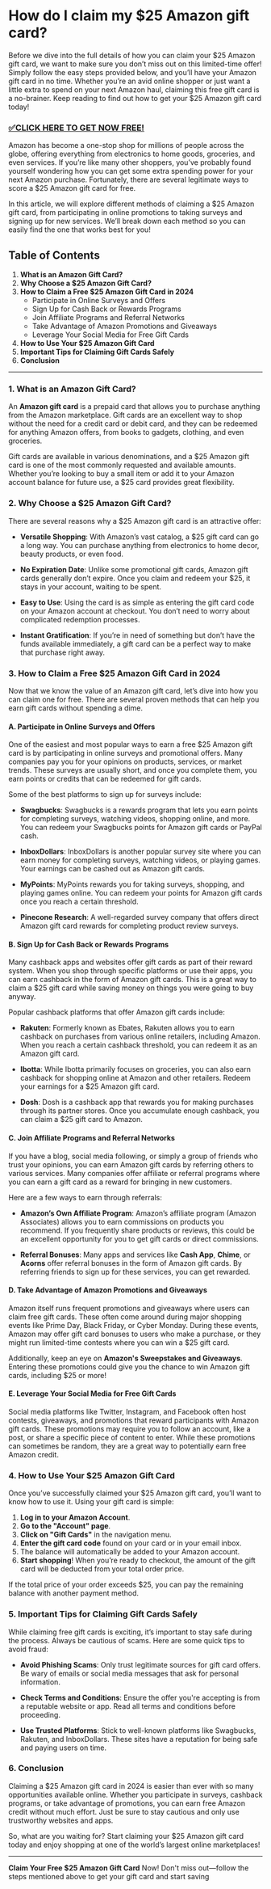 # How do I claim my $25 Amazon gift card?

Before we dive into the full details of how you can claim your $25 Amazon gift card, we want to make sure you don’t miss out on this limited-time offer! Simply follow the easy steps provided below, and you’ll have your Amazon gift card in no time. Whether you’re an avid online shopper or just want a little extra to spend on your next Amazon haul, claiming this free gift card is a no-brainer. Keep reading to find out how to get your $25 Amazon gift card today!

### [✅CLICK HERE TO GET NOW FREE!](https://www.fpo.go.th/main/fpo/media/FPO/allgifttodayfree.html)

Amazon has become a one-stop shop for millions of people across the globe, offering everything from electronics to home goods, groceries, and even services. If you’re like many other shoppers, you’ve probably found yourself wondering how you can get some extra spending power for your next Amazon purchase. Fortunately, there are several legitimate ways to score a $25 Amazon gift card for free.

In this article, we will explore different methods of claiming a $25 Amazon gift card, from participating in online promotions to taking surveys and signing up for new services. We’ll break down each method so you can easily find the one that works best for you!

## Table of Contents
1. **What is an Amazon Gift Card?**
2. **Why Choose a $25 Amazon Gift Card?**
3. **How to Claim a Free $25 Amazon Gift Card in 2024**
    - Participate in Online Surveys and Offers
    - Sign Up for Cash Back or Rewards Programs
    - Join Affiliate Programs and Referral Networks
    - Take Advantage of Amazon Promotions and Giveaways
    - Leverage Your Social Media for Free Gift Cards
4. **How to Use Your $25 Amazon Gift Card**
5. **Important Tips for Claiming Gift Cards Safely**
6. **Conclusion**

---

### 1. What is an Amazon Gift Card?

An **Amazon gift card** is a prepaid card that allows you to purchase anything from the Amazon marketplace. Gift cards are an excellent way to shop without the need for a credit card or debit card, and they can be redeemed for anything Amazon offers, from books to gadgets, clothing, and even groceries.

Gift cards are available in various denominations, and a $25 Amazon gift card is one of the most commonly requested and available amounts. Whether you’re looking to buy a small item or add it to your Amazon account balance for future use, a $25 card provides great flexibility.

### 2. Why Choose a $25 Amazon Gift Card?

There are several reasons why a $25 Amazon gift card is an attractive offer:

- **Versatile Shopping**: With Amazon’s vast catalog, a $25 gift card can go a long way. You can purchase anything from electronics to home decor, beauty products, or even food.
  
- **No Expiration Date**: Unlike some promotional gift cards, Amazon gift cards generally don’t expire. Once you claim and redeem your $25, it stays in your account, waiting to be spent.

- **Easy to Use**: Using the card is as simple as entering the gift card code on your Amazon account at checkout. You don’t need to worry about complicated redemption processes.

- **Instant Gratification**: If you’re in need of something but don’t have the funds available immediately, a gift card can be a perfect way to make that purchase right away.

### 3. How to Claim a Free $25 Amazon Gift Card in 2024

Now that we know the value of an Amazon gift card, let’s dive into how you can claim one for free. There are several proven methods that can help you earn gift cards without spending a dime.

#### A. Participate in Online Surveys and Offers

One of the easiest and most popular ways to earn a free $25 Amazon gift card is by participating in online surveys and promotional offers. Many companies pay you for your opinions on products, services, or market trends. These surveys are usually short, and once you complete them, you earn points or credits that can be redeemed for gift cards.

Some of the best platforms to sign up for surveys include:

- **Swagbucks**: Swagbucks is a rewards program that lets you earn points for completing surveys, watching videos, shopping online, and more. You can redeem your Swagbucks points for Amazon gift cards or PayPal cash.
  
- **InboxDollars**: InboxDollars is another popular survey site where you can earn money for completing surveys, watching videos, or playing games. Your earnings can be cashed out as Amazon gift cards.

- **MyPoints**: MyPoints rewards you for taking surveys, shopping, and playing games online. You can redeem your points for Amazon gift cards once you reach a certain threshold.

- **Pinecone Research**: A well-regarded survey company that offers direct Amazon gift card rewards for completing product review surveys.

#### B. Sign Up for Cash Back or Rewards Programs

Many cashback apps and websites offer gift cards as part of their reward system. When you shop through specific platforms or use their apps, you can earn cashback in the form of Amazon gift cards. This is a great way to claim a $25 gift card while saving money on things you were going to buy anyway.

Popular cashback platforms that offer Amazon gift cards include:

- **Rakuten**: Formerly known as Ebates, Rakuten allows you to earn cashback on purchases from various online retailers, including Amazon. When you reach a certain cashback threshold, you can redeem it as an Amazon gift card.

- **Ibotta**: While Ibotta primarily focuses on groceries, you can also earn cashback for shopping online at Amazon and other retailers. Redeem your earnings for a $25 Amazon gift card.

- **Dosh**: Dosh is a cashback app that rewards you for making purchases through its partner stores. Once you accumulate enough cashback, you can claim a $25 gift card to Amazon.

#### C. Join Affiliate Programs and Referral Networks

If you have a blog, social media following, or simply a group of friends who trust your opinions, you can earn Amazon gift cards by referring others to various services. Many companies offer affiliate or referral programs where you can earn a gift card as a reward for bringing in new customers.

Here are a few ways to earn through referrals:

- **Amazon’s Own Affiliate Program**: Amazon’s affiliate program (Amazon Associates) allows you to earn commissions on products you recommend. If you frequently share products or reviews, this could be an excellent opportunity for you to get gift cards or direct commissions.

- **Referral Bonuses**: Many apps and services like **Cash App**, **Chime**, or **Acorns** offer referral bonuses in the form of Amazon gift cards. By referring friends to sign up for these services, you can get rewarded.

#### D. Take Advantage of Amazon Promotions and Giveaways

Amazon itself runs frequent promotions and giveaways where users can claim free gift cards. These often come around during major shopping events like Prime Day, Black Friday, or Cyber Monday. During these events, Amazon may offer gift card bonuses to users who make a purchase, or they might run limited-time contests where you can win a $25 gift card.

Additionally, keep an eye on **Amazon's Sweepstakes and Giveaways**. Entering these promotions could give you the chance to win Amazon gift cards, including $25 or more!

#### E. Leverage Your Social Media for Free Gift Cards

Social media platforms like Twitter, Instagram, and Facebook often host contests, giveaways, and promotions that reward participants with Amazon gift cards. These promotions may require you to follow an account, like a post, or share a specific piece of content to enter. While these promotions can sometimes be random, they are a great way to potentially earn free Amazon credit.

### 4. How to Use Your $25 Amazon Gift Card

Once you’ve successfully claimed your $25 Amazon gift card, you’ll want to know how to use it. Using your gift card is simple:

1. **Log in to your Amazon Account**.
2. **Go to the "Account" page**.
3. **Click on "Gift Cards"** in the navigation menu.
4. **Enter the gift card code** found on your card or in your email inbox.
5. The balance will automatically be added to your Amazon account.
6. **Start shopping**! When you’re ready to checkout, the amount of the gift card will be deducted from your total order price.

If the total price of your order exceeds $25, you can pay the remaining balance with another payment method.

### 5. Important Tips for Claiming Gift Cards Safely

While claiming free gift cards is exciting, it’s important to stay safe during the process. Always be cautious of scams. Here are some quick tips to avoid fraud:

- **Avoid Phishing Scams**: Only trust legitimate sources for gift card offers. Be wary of emails or social media messages that ask for personal information.
  
- **Check Terms and Conditions**: Ensure the offer you're accepting is from a reputable website or app. Read all terms and conditions before proceeding.
  
- **Use Trusted Platforms**: Stick to well-known platforms like Swagbucks, Rakuten, and InboxDollars. These sites have a reputation for being safe and paying users on time.

### 6. Conclusion

Claiming a $25 Amazon gift card in 2024 is easier than ever with so many opportunities available online. Whether you participate in surveys, cashback programs, or take advantage of promotions, you can earn free Amazon credit without much effort. Just be sure to stay cautious and only use trustworthy websites and apps.

So, what are you waiting for? Start claiming your $25 Amazon gift card today and enjoy shopping at one of the world’s largest online marketplaces!

--- 

**Claim Your Free $25 Amazon Gift Card** Now! Don't miss out—follow the steps mentioned above to get your gift card and start saving
